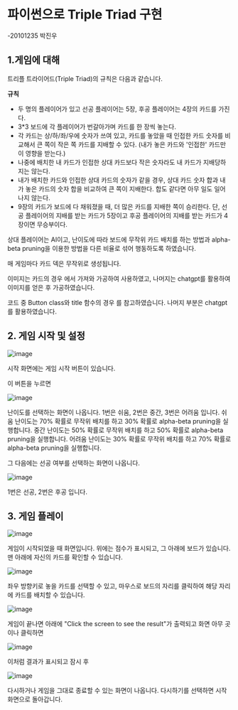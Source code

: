 # **파이썬으로 Triple Triad 구현**

-20101235 박진우

## 1.게임에 대해

트리플 트라이어드(Triple Triad)의 규칙은 다음과 같습니다.

</u>**규칙**</u>

- 두 명의 플레이어가 있고 선공 플레이어는 5장, 후공 플레이어는 4장의 카드를 가진다.
- 3*3 보드에 각 플레이어가 번갈아가며 카드를 한 장씩 놓는다.
- 각 카드는 상/하/좌/우에 숫자가 쓰여 있고, 카드를 놓았을 때 인접한 카드 숫자를 비교해서 큰 쪽이 작은 쪽 카드를 지배할 수 있다. (내가 놓은 카드와 '인접한'  카드만이 영향을 받는다.)
- 나중에 배치한 내 카드가 인접한 상대 카드보다 작은 숫자라도 내 카드가 지배당하지는 않는다.
- 내가 배치한 카드와 인접한 상대 카드의 숫자가 같을 경우, 상대 카드 숫자 합과 내가 놓은 카드의 숫자 합을 비교하여 
큰 쪽이 지배한다. 합도 같다면 아무 일도 일어나지 않는다.
- 9장의 카드가 보드에 다 채워졌을 때, 더 많은 카드를 지배한 쪽이 승리한다. 단, 선공 플레이어의 지배를 받는 카드가 5장이고 후공 플레이어의 지배를 받는 카드가 4장이면 무승부이다.

상대 플레이어는 AI이고, 난이도에 따라 보드에 무작위 카드 배치를 하는 방법과 alpha-beta pruning을 이용한 방법을 다른 비율로 섞어 행동하도록 하였습니다.

매 게임마다 카드 덱은 무작위로 생성됩니다.

이미지는 카드의 경우 [](https://www.istockphoto.com/kr/%EB%B2%A1%ED%84%B0/%ED%94%8C%EB%A0%88%EC%9D%B4-%EC%B9%B4%EB%93%9C%EC%9D%98-%EB%B0%98%EB%8C%80%EC%AA%BD-gm1249328009-364073402)에서 가져와 가공하여 사용하였고, 나머지는 chatgpt를 활용하여 이미지를 얻은 후 가공하였습니다.

코드 중 Button class와 title 함수의 경우 [](https://github.com/kulord99/Othello)를 참고하였습니다.
나머지 부분은 chatgpt를 활용하였습니다.



## 2. 게임 시작 및 설정

![image](https://github.com/jinwooapple/TripleTriad/blob/main/triple%20triad/image/markdown/title.png)

시작 화면에는 게임 시작 버튼이 있습니다. 

이 버튼을 누르면

![image](https://github.com/jinwooapple/TripleTriad/blob/main/triple%20triad/image/markdown/difficulty.png)

난이도를 선택하는 화면이 나옵니다.
1번은 쉬움, 2번은 중간, 3번은 어려움 입니다.
쉬움 난이도는 70% 확률로 무작위 배치를 하고 30% 확률로 alpha-beta pruning을 실행합니다.
중간 난이도는 50% 확률로 무작위 배치를 하고 50% 확률로 alpha-beta pruning을 실행합니다.
어려움 난이도는 30% 확률로 무작위 배치를 하고 70% 확률로 alpha-beta pruning을 실행합니다.

그 다음에는 선공 여부를 선택하는 화면이 나옵니다.

![image](https://github.com/jinwooapple/TripleTriad/blob/main/triple%20triad/image/markdown/turn.png)

1번은 선공, 2번은 후공 입니다.



## 3. 게임 플레이

![image](https://github.com/jinwooapple/TripleTriad/blob/main/triple%20triad/image/markdown/play_1.png)

게임이 시작되었을 때 화면입니다. 위에는 점수가 표시되고, 그 아래에 보드가 있습니다.
맨 아래에 자신의 카드를 확인할 수 있습니다.

![image](https://github.com/jinwooapple/TripleTriad/blob/main/triple%20triad/image/markdown/play_2.png)

좌우 방향키로 놓을 카드를 선택할 수 있고, 마우스로 보드의 자리를 클릭하여 해당 자리에 카드를 배치할 수 있습니다.

![image](https://github.com/jinwooapple/TripleTriad/blob/main/triple%20triad/image/markdown/play_3.png)

게임이 끝나면 아래에 "Click the screen to see the result"가 출력되고 화면 아무 곳이나 클릭하면

![image](https://github.com/jinwooapple/TripleTriad/blob/main/triple%20triad/image/markdown/result.png)

이처럼 결과가 표시되고 잠시 후

![image](https://github.com/jinwooapple/TripleTriad/blob/main/triple%20triad/image/markdown/retry_or_exit.png)

다시하거나 게임을 그대로 종료할 수 있는 화면이 나옵니다.
다시하기를 선택하면 시작 화면으로 돌아갑니다.
